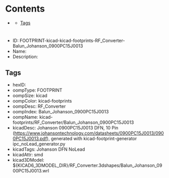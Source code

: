 



Contents
========

* [](#)
	* [Tags](#tags)

# 

- ID: FOOTPRINT-kicad-kicad-footprints-RF_Converter-Balun_Johanson_0900PC15J0013
- Name: 
- Description: 

## Tags

- hexID: 
- oompType: FOOTPRINT
- oompSize: kicad
- oompColor: kicad-footprints
- oompDesc: RF_Converter
- oompIndex: Balun_Johanson_0900PC15J0013
- oompName: kicad-footprints/RF_Converter/Balun_Johanson_0900PC15J0013
- kicadDesc: Johanson 0900PC15J0013 DFN, 10 Pin (https://www.johansontechnology.com/datasheets/0900PC15J0013/0900PC15J0013.pdf), generated with kicad-footprint-generator ipc_noLead_generator.py
- kicadTags: Johanson DFN NoLead
- kicadAttr: smd
- kicad3DModel: ${KICAD6_3DMODEL_DIR}/RF_Converter.3dshapes/Balun_Johanson_0900PC15J0013.wrl
